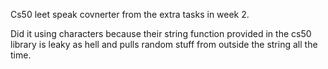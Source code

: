 Cs50 leet speak covnerter from the extra tasks in week 2.

Did it using characters because their string function provided in the cs50 library is leaky as hell and pulls random stuff from outside the string all the time. 
